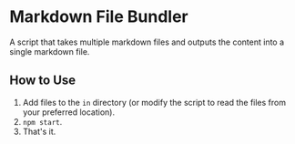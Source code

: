 # Markdown File Bundler
A script that takes multiple markdown files and outputs the content into a single markdown file.

## How to Use
1. Add files to the `in` directory (or modify the script to read the files from your preferred location).
2. `npm start`.
3. That's it.